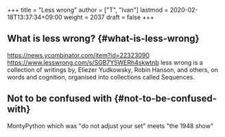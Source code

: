 +++
title = "Less wrong"
author = ["T", "Ivan"]
lastmod = 2020-02-18T13:37:34+09:00
weight = 2037
draft = false
+++

## What is less wrong? {#what-is-less-wrong}

<https://news.ycombinator.com/item?id=22323090>
<https://www.lesswrong.com/s/SGB7Y5WERh4skwtnb>
less wrong is a collection of writings by, Eliezer Yudkowsky,
Robin Hanson, and others, on words and cognition, organised into
collections called Sequences.


## Not to be confused with {#not-to-be-confused-with}

MontyPython which was "do not adjust your set" meets "the 1948 show"
